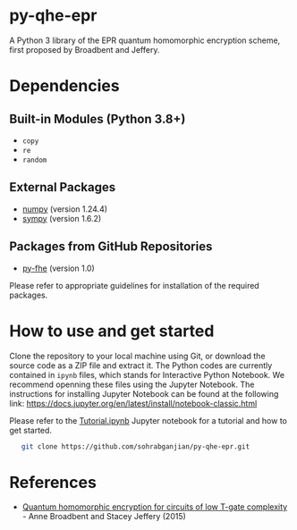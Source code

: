 # py-qhe-epr

A Python 3 library of the EPR quantum homomorphic encryption scheme, first proposed by Broadbent and Jeffery. 

# Dependencies

## Built-in Modules (Python 3.8+)

 - `copy`
 - `re`
 - `random`

## External Packages

- [numpy](https://numpy.org/) (version 1.24.4)
- [sympy](https://www.sympy.org/) (version 1.6.2)

## Packages from GitHub Repositories

- [py-fhe](https://github.com/sarojaerabelli/py-fhe) (version 1.0)

Please refer to appropriate guidelines for installation of the required packages. 

# How to use and get started

Clone the repository to your local machine using Git, or download the source code as a ZIP file and extract it. The Python codes are currently contained in `ipynb` files, which stands for Interactive Python Notebook. We recommend openning these files using the Jupyter Notebook. The instructions for installing Jupyter Notebook can be found at the following link:
https://docs.jupyter.org/en/latest/install/notebook-classic.html


Please refer to the <a href="https://github.com/sohrabganjian/Proof-of-Quantumness-Non-local-games/blob/main/Tutorial.ipynb">Tutorial.ipynb</a> Jupyter notebook for a tutorial and how to get started. 



```bash
   git clone https://github.com/sohrabganjian/py-qhe-epr.git
```


# References

- [Quantum homomorphic encryption for circuits of low T-gate complexity](https://arxiv.org/pdf/1412.8766.pdf) - Anne Broadbent and Stacey Jeffery (2015)
